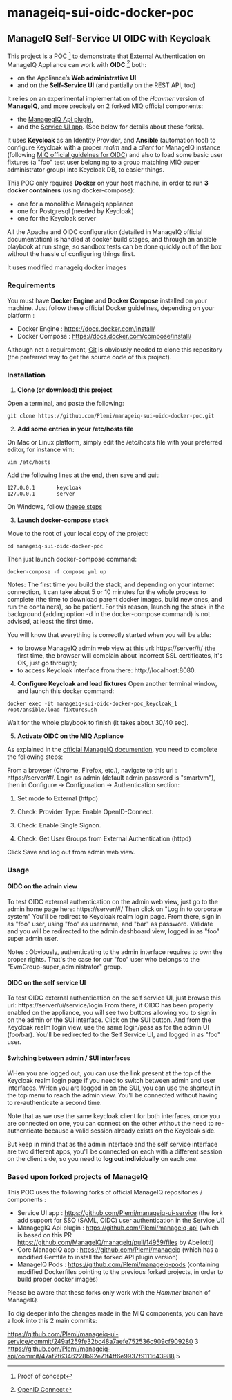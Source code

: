 # manageiq-sui-oidc-docker-poc

## ManageIQ Self-Service UI OIDC with Keycloak

This project is a POC [^1] to demonstrate that External Authentication on ManageIQ Appliance can work with **OIDC** [^2] both:
- on the Appliance’s **Web administrative UI**
- and on the **Self-Service UI** (and partially on the REST API, too)

It relies on an experimental implementation of the *Hammer* version of **ManageIQ**, and more precisely on 2 forked MIQ official components: 
- the [ManagegIQ Api plugin](https://github.com/Plemi/manageiq-ui-service "ManagegIQ Api plugin"), 
- and the [Service UI app](https://github.com/Plemi/manageiq-api "Service UI app").
(See below for details about these forks).

It uses **Keycloak** as an Identity Provider, and **Ansible** (automation tool) to configure Keycloak with a proper *realm* and a *client* for ManageIQ instance (following [MIQ official guidelnes for OIDC](https://www.manageiq.org/docs/reference/latest/auth/openid_connect "MIQ official guidelnes for OIDC")) and also to load some basic user fixtures (a "foo" test user belonging to a group matching MIQ super administrator group) into Keycloak DB, to easier things.

This POC only requires **Docker** on your host machine, in order to run **3 docker containers** (using docker-compose):
- one for a monolithic Manageiq appliance
- one for Postgresql (needed by Keycloak)
- one for the Keycloak server

All the Apache and OIDC configuration (detailed in ManageIQ official documentation) is handled at docker build stages, and through an ansible playbook at run stage, so sandbox tests can be done quickly out of the box without the hassle of configuring things first.

It uses modified manageiq docker images

[^1]: Proof of concept
[^2]: [OpenID Connect](https://en.wikipedia.org/wiki/OpenID_Connect "OpenID Connect")


### Requirements

You must have **Docker Engine** and **Docker Compose** installed on your machine.
Just follow these official Docker guidelines, depending on your platform :
- Docker Engine : https://docs.docker.com/install/
- Docker Compose : https://docs.docker.com/compose/install/

Although not a requirement, [Git](https://git-scm.com/book/en/v2/Getting-Started-Installing-Git "Git") is obviously needed to clone this repository (the preferred way to get the source code of this project).


### Installation

1. **Clone (or download) this project**

Open a terminal, and paste the following:
```shell
git clone https://github.com/Plemi/manageiq-sui-oidc-docker-poc.git
```

2. **Add some entries in your /etc/hosts file**

On Mac or Linux platform, simply edit the /etc/hosts file with your preferred editor, for instance vim:
```shell
vim /etc/hosts
```
Add the following lines at the end, then save and quit:
~~~~
127.0.0.1       keycloak
127.0.0.1       server
~~~~

On Windows, follow [theese steps](https://www.howtogeek.com/howto/27350/beginner-geek-how-to-edit-your-hosts-file/ "how to edit hosts file on Windows")

3. **Launch docker-compose stack**

Move to the root of your local copy of the project: 
```shell
cd manageiq-sui-oidc-docker-poc
```
Then just launch docker-compose command:
```shell
docker-compose -f compose.yml up
```
Notes: The first time you build the stack, and depending on your internet connection, it can take about 5 or 10 minutes for the whole process to complete (the time to download parent docker images, build new ones, and run the containers), so be patient. For this reason, launching the stack in the background (adding option -d in the docker-compose command) is not advised, at least the first time.

You will know that everything is correctly started when you will be able:
- to browse ManageIQ admin web view at this url: https://server/#/ (the first time, the browser will complain about incorrect SSL certificates, it's OK, just go through);
- to access Keycloak interface from there: http://localhost:8080.


4. **Configure Keycloak and load fixtures**
Open another terminal window, and launch this docker command:
```shell
docker exec -it manageiq-sui-oidc-docker-poc_keycloak_1 /opt/ansible/load-fixtures.sh
```
Wait for the whole playbook to finish (it takes about 30/40 sec).

5. **Activate OIDC on the MIQ Appliance**

As explained in the [official ManageIQ documention](https://www.manageiq.org/docs/reference/latest/auth/openid_connect#configuring-the-administrative-ui "official ManageIQ documention"), you need to complete the following steps:

  From a browser (Chrome, Firefox, etc.), navigate to this url : https://server/#/. 
  Login as admin (default admin password is "smartvm"), then in Configure → Configuration → Authentication section:

1. Set mode to External (httpd)

2. Check: Provider Type: Enable OpenID-Connect.

3. Check: Enable Single Signon.

4. Check: Get User Groups from External Authentication (httpd)

Click Save and log out from admin web view.


### Usage

#### OIDC on the admin view

  To test OIDC external authentication on the admin web view, just go to the admin home page here: https://server/#/
  Then click on "Log in to corporate system"
  You'll be redirect to Keycloak realm login page.
  From there, sign in as "foo" user, using "foo" as username, and "bar" as password.
  Validate and you will be redirected to the admin dashboard view, logged in as "foo" super admin user.

Notes : Obviously, authenticating to the admin interface requires to own the proper rights. That's the case for our "foo" user who belongs to the "EvmGroup-super_administrator" group.

#### OIDC on the self service UI

  To test OIDC external authentication on the self service UI, just browse this url: https://server/ui/service/login
  From there, if OIDC has been properly enabled on the appliance, you will see two buttons allowing you to sign in on the admin or the SUI interface.
  Click on the SUI button. And from the Keycloak realm login view, use the same login/pass as for the admin UI (foo/bar).
  You'll be redirected to the Self Service UI, and logged in as "foo" user.

#### Switching between admin / SUI interfaces

WHen you are logged out, you can use the link present at the top of the Keycloak realm login page if you need to switch between admin and user interfaces.
WHen you are logged in on the SUI, you can use the shortcut in the top menu to reach the admin view. You'll be connected without having to re-authenticate a second time.

Note that as we use the same keycloak client for both interfaces, once you are connected on one, you can connect on the other without the need to re-authenticate because a valid session already exists on the Keycloak side.

But keep in mind that as the admin interface and the self service interface are two different apps, you'll be connected on each with a different session on the client side, so you need to **log out individually** on each one.


### Based upon forked projects of ManageIQ

This POC uses the following forks of official ManageIQ repositories / components :

- Service UI app : https://github.com/Plemi/manageiq-ui-service (the fork add support for SSO (SAML, OIDC) user authentication in the Service UI)
- ManagegIQ Api plugin : https://github.com/Plemi/manageiq-api (which is based on this PR https://github.com/ManageIQ/manageiq/pull/14959/files by Abellotti)
- Core ManageIQ app : https://github.com/Plemi/manageiq (which has a modified Gemfile to install the forked API plugin version)
- ManageIQ Pods : https://github.com/Plemi/manageiq-pods (containing modified Dockerfiles pointing to the previous forked projects, in order to build proper docker images)

Please be aware that these forks only work with the *Hammer* branch of ManageIQ.

To dig deeper into the changes made in the MIQ components, you can have a look into this 2 main commits:

https://github.com/Plemi/manageiq-ui-service/commit/249af259fe32bc48a7aefe752536c909cf909280 3
https://github.com/Plemi/manageiq-api/commit/47af2f6346228b92e71f4ff6e9937f9111643988 5




